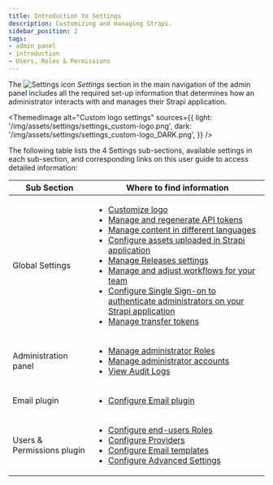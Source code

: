 ```yaml
---
title: Introduction to Settings
description: Customizing and managing Strapi.
sidebar_position: 2
tags:
- admin panel
- introduction
- Users, Roles & Permissions
---
```


The ![Settings icon](/img/assets/icons/v5/Cog.svg) _Settings_ section in the main navigation of the admin panel includes all the required set-up information that determines how an administrator interacts with and manages their Strapi application. 

<ThemedImage
alt="Custom logo settings"
sources={{
    light: '/img/assets/settings/settings_custom-logo.png',
    dark: '/img/assets/settings/settings_custom-logo_DARK.png',
  }}
/>

The following table lists the 4 Settings sub-sections, available settings in each sub-section, and corresponding links on this user guide to access detailed information:

| Sub Section                | Where to find information                                                                                                                                                                                                                                                                                                                                                                                                                                                                                                                                                                                                                                   |
| -------------------------- | ----------------------------------------------------------------------------------------------------------------------------------------------------------------------------------------------------------------------------------------------------------------------------------------------------------------------------------------------------------------------------------------------------------------------------------------------------------------------------------------------------------------------------------------------------------------------------------------------------------------------------------------------------------- |
| Global Settings            | <ul> <li>[Customize logo](/user-docs/settings/admin-panel) </li> <li>[Manage and regenerate API tokens](/user-docs/settings/API-tokens) </li> <li>[Manage content in different languages](/user-docs/settings/internationalization) </li> <li>[Configure assets uploaded in Strapi application](/user-docs/settings/media-library-settings) </li> <li>[Manage Releases settings](/user-docs/settings/releases)</li> <li>[Manage and adjust workflows for your team](/user-docs/settings/review-workflows) </li> <li>[Configure Single Sign-on to authenticate administrators on your Strapi application](/user-docs/settings/single-sign-on)</li> <li>[Manage transfer tokens](/user-docs/settings/transfer-tokens)</li> </ul> |
| Administration panel       | <ul> <li>[Manage administrator Roles](/user-docs/users-roles-permissions/configuring-administrator-roles)</li> <li>[Manage administrator accounts](/user-docs/users-roles-permissions/managing-administrators)</li> <li>[View Audit Logs](/user-docs/settings/audit-logs)</li> </ul>                                                                                                                                                                                                                                                                                                                                                                        |
| Email plugin               | <ul> <li>[Configure Email plugin](/user-docs/plugins/strapi-plugins#-email-plugin)</li> </ul>                                                                                                                                                                                                                                                                                                                                                                                                                                                                                                                                                               |
| Users & Permissions plugin | <ul> <li>[Configure end-users Roles](/user-docs/users-roles-permissions/configuring-end-users-roles)</li> <li>[Configure Providers](/user-docs/settings/configuring-users-permissions-plugin-settings#configuring-providers)</li> <li>[Configure Email templates](/user-docs/settings/configuring-users-permissions-plugin-settings#configuring-email-templates) <li>[Configure Advanced Settings](/user-docs/settings/configuring-users-permissions-plugin-settings#configuring-advanced-settings)</li></li></ul>                                                                                                                                                                                                                                                                                                                                                                                                                                                                                                  |
